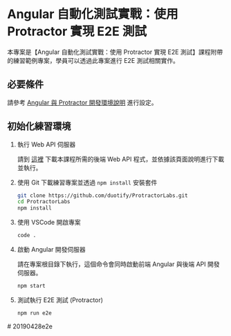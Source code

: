 # Angular 自動化測試實戰：使用 Protractor 實現 E2E 測試

本專案是【Angular 自動化測試實戰：使用 Protractor 實現 E2E 測試】課程附帶的練習範例專案，學員可以透過此專案進行 E2E 測試相關實作。

## 必要條件

請參考 [Angular 與 Protractor 開發環境說明](https://gist.github.com/doggy8088/3edd8190f4bc486b765a3c4e1fe46c8a) 進行設定。

## 初始化練習環境

1. 執行 Web API 伺服器

   請到 [這裡](https://github.com/duotify/ProtractorLabs/releases/tag/v1.0) 下載本課程所需的後端 Web API 程式，並依據該頁面說明進行下載並執行。

2. 使用 Git 下載練習專案並透過 `npm install` 安裝套件

   ```sh
   git clone https://github.com/duotify/ProtractorLabs.git
   cd ProtractorLabs
   npm install
   ```

3. 使用 VSCode 開啟專案

   ```sh
   code .
   ```

4. 啟動 Angular 開發伺服器

   請在專案根目錄下執行，這個命令會同時啟動前端 Angular 與後端 API 開發伺服器。

   ```sh
   npm start
   ```

5. 測試執行 E2E 測試 (Protractor)

   ```sh
   npm run e2e
   ```
#   2 0 1 9 0 4 2 8 e 2 e  
 